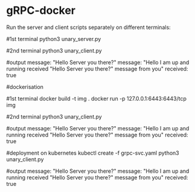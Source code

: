 # gRPC-docker

Run the server and client scripts separately on different terminals:

#1st terminal
python3 unary_server.py

#2nd terminal
python3 unary_client.py

#output
message: "Hello Server you there?"
message: "Hello I am up and running received \"Hello Server you there?\" message from you"
received: true

#dockerisation

#1st terminal
docker build -t img .
docker run -p 127.0.0.1:6443:6443/tcp img

#2nd terminal
python3 unary_client.py

#output
message: "Hello Server you there?"
message: "Hello I am up and running received \"Hello Server you there?\" message from you"
received: true

#deployment on kubernetes
kubectl create -f grpc-svc.yaml
python3 unary_client.py

#output
message: "Hello Server you there?"
message: "Hello I am up and running received \"Hello Server you there?\" message from you"
received: true




